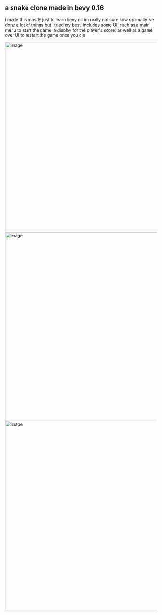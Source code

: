 ## a snake clone made in bevy 0.16

i made this mostly just to learn bevy nd im really not sure how optimally ive done a lot of things but i tried my best!
includes some UI, such as a main menu to start the game, a display for the player's score, as well as a game over UI to restart the game once you die

<img width="626" height="628" alt="image" src="https://github.com/user-attachments/assets/4b0a1466-e20d-4f20-9ee7-b789f58217e9" /> <img width="625" height="623" alt="image" src="https://github.com/user-attachments/assets/7b147ce7-21c3-440f-9446-88033122dab9" />
<img width="626" height="625" alt="image" src="https://github.com/user-attachments/assets/292fe137-011e-4bf5-820e-6d86875c0d54" />
